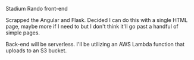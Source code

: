 Stadium Rando front-end

Scrapped the Angular and Flask. Decided I can do this with a single HTML page, maybe more if I need to but I don't think it'll go past a handful of simple pages.

Back-end will be serverless. I'll be utilizing an AWS Lambda function that uploads to an S3 bucket.